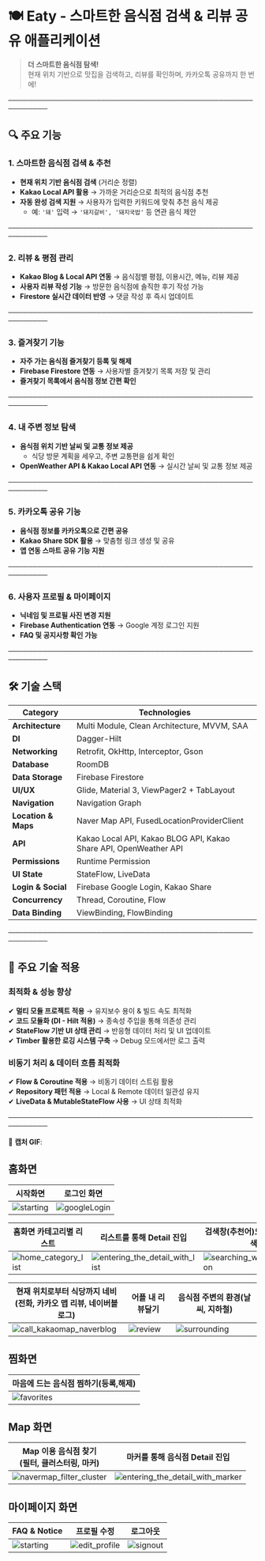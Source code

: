 # 🍽️ **Eaty - 스마트한 음식점 검색 & 리뷰 공유 애플리케이션**  

> **더 스마트한 음식점 탐색!**  
> 현재 위치 기반으로 맛집을 검색하고, 리뷰를 확인하며, 카카오톡 공유까지 한 번에!  

──────────────────────────────────────────────────────────  

## 🔍 **주요 기능**  

### 1️. **스마트한 음식점 검색 & 추천**  
- **현재 위치 기반 음식점 검색** (거리순 정렬)  
- **Kakao Local API 활용** → 가까운 거리순으로 최적의 음식점 추천  
- **자동 완성 검색 지원** → 사용자가 입력한 키워드에 맞춰 추천 음식 제공  
  - 예: `'돼'` 입력 → `'돼지갈비', '돼지국밥'` 등 연관 음식 제안  

──────────────────────────────────────────────────────────  
  
### 2️. **리뷰 & 평점 관리**  
- **Kakao Blog & Local API 연동** → 음식점별 평점, 이용시간, 메뉴, 리뷰 제공  
- **사용자 리뷰 작성 기능** → 방문한 음식점에 솔직한 후기 작성 가능  
- **Firestore 실시간 데이터 반영** → 댓글 작성 후 즉시 업데이트  

──────────────────────────────────────────────────────────  

### 3️. **즐겨찾기 기능**  
- **자주 가는 음식점 즐겨찾기 등록 및 해제**  
- **Firebase Firestore 연동** → 사용자별 즐겨찾기 목록 저장 및 관리  
- **즐겨찾기 목록에서 음식점 정보 간편 확인**  

──────────────────────────────────────────────────────────  

### 4️. **내 주변 정보 탐색**  
- **음식점 위치 기반 날씨 및 교통 정보 제공**  
  - 식당 방문 계획을 세우고, 주변 교통편을 쉽게 확인  
- **OpenWeather API & Kakao Local API 연동** → 실시간 날씨 및 교통 정보 제공  

──────────────────────────────────────────────────────────  

### 5️. **카카오톡 공유 기능**  
- **음식점 정보를 카카오톡으로 간편 공유**  
- **Kakao Share SDK 활용** → 맞춤형 링크 생성 및 공유  
- **앱 연동 스마트 공유 기능 지원**  

──────────────────────────────────────────────────────────  

### 6️. **사용자 프로필 & 마이페이지**  
- **닉네임 및 프로필 사진 변경 지원**  
- **Firebase Authentication 연동** → Google 계정 로그인 지원  
- **FAQ 및 공지사항 확인 가능**  

──────────────────────────────────────────────────────────  

## 🛠 **기술 스택**  

| **Category**            | **Technologies**  |
|-------------------------|-----------------------------------------------|
| **Architecture**        | Multi Module, Clean Architecture, MVVM, SAA  |
| **DI**                 | Dagger-Hilt                                  |
| **Networking**         | Retrofit, OkHttp, Interceptor, Gson          |
| **Database**           | RoomDB                                       |
| **Data Storage**       | Firebase Firestore                           |
| **UI/UX**              | Glide, Material 3, ViewPager2 + TabLayout   |
| **Navigation**         | Navigation Graph                             |
| **Location & Maps**    | Naver Map API, FusedLocationProviderClient  |
| **API**                | Kakao Local API, Kakao BLOG API, Kakao Share API, OpenWeather API |
| **Permissions**        | Runtime Permission                           |
| **UI State**           | StateFlow, LiveData                         |
| **Login & Social**     | Firebase Google Login, Kakao Share          |
| **Concurrency**        | Thread, Coroutine, Flow                     |
| **Data Binding**       | ViewBinding, FlowBinding                    |

──────────────────────────────────────────────────────────  

## 🚀 **주요 기술 적용**  

### **최적화 & 성능 향상**  
✔ **멀티 모듈 프로젝트 적용** → 유지보수 용이 & 빌드 속도 최적화  
✔ **코드 모듈화 (DI - Hilt 적용)** → 종속성 주입을 통해 의존성 관리  
✔ **StateFlow 기반 UI 상태 관리** → 반응형 데이터 처리 및 UI 업데이트  
✔ **Timber 활용한 로깅 시스템 구축** → Debug 모드에서만 로그 출력  

### **비동기 처리 & 데이터 흐름 최적화**  
✔ **Flow & Coroutine 적용** → 비동기 데이터 스트림 활용  
✔ **Repository 패턴 적용** → Local & Remote 데이터 일관성 유지  
✔ **LiveData & MutableStateFlow 사용** → UI 상태 최적화  

──────────────────────────────────────────────────────────  


📌 **캡처 GIF**:  
## 홈화면

| **시작화면** | **로그인 화면** |
|----------------------------------|----------------------------------|
| ![starting](https://github.com/user-attachments/assets/dbb425aa-a2eb-4973-a9a5-fbe97b8560dc) |![googleLogin](https://github.com/user-attachments/assets/85778562-209d-4374-9e01-e6396b78382a)|


| **홈화면 카테고리별 리스트** | **리스트를 통해 Detail 진입** | **검색창(추천어)으로 음식점 검색** |
|----------------------------------|----------------------------------|--------------------------------|
| ![home_category_list](https://github.com/user-attachments/assets/ceca3c52-59e6-4861-b6d3-51417d530a2f) | ![entering_the_detail_with_list](https://github.com/user-attachments/assets/3287f423-f3fc-46ce-84e0-a07855814309) | ![searching_with_suggestion](https://github.com/user-attachments/assets/96cb54d8-0194-41da-b2d5-3e52374af4b3) |

| **현재 위치로부터 식당까지 네비 <br> (전화, 카카오 맵 리뷰, 네이버블로그)** | **어플 내 리뷰달기** | **음식점 주변의 환경(날씨, 지하철)**|
|----------------------------------|----------------------------------|---------------------------------------------------------------------|
| ![call_kakaomap_naverblog](https://github.com/user-attachments/assets/8d67f7d5-b5dc-4aae-ba34-e0752bbd60e5) |![review](https://github.com/user-attachments/assets/30cc6f74-2482-4b30-aa1f-13636dc45ddc) | ![surrounding](https://github.com/user-attachments/assets/a6dd8f66-7fbf-4122-abf8-8575d7c38407) |

## 찜화면

| **마음에 드는 음식점 찜하기(등록,해제)** |
|----------------------------------|
| ![favorites](https://github.com/user-attachments/assets/bfcf78ed-7d1f-4faa-9e8a-62dfbb141fee) |

## Map 화면

| **Map 이용 음식점 찾기 <br> (필터, 클러스터링, 마커)** | **마커를 통해 음식점 Detail 진입** |
|----------------------------------|----------------------------------|
| ![navermap_filter_cluster](https://github.com/user-attachments/assets/eada105b-cc6f-4f7e-8778-6af1545e01d7) |![entering_the_detail_with_marker](https://github.com/user-attachments/assets/6de47a2b-3830-4090-b765-b097f4707577) |

## 마이페이지 화면

| **FAQ & Notice** | **프로필 수정** | **로그아웃** |
|----------------------------------|----------------------------------|------------------------------------------------|
| ![starting](https://github.com/user-attachments/assets/dbb425aa-a2eb-4973-a9a5-fbe97b8560dc) |![edit_profile](https://github.com/user-attachments/assets/b741abf0-eb45-4d07-9234-968e004daefc) | ![signout](https://github.com/user-attachments/assets/2f5d1b6f-7894-4003-9683-8c001aeb25e6) |

